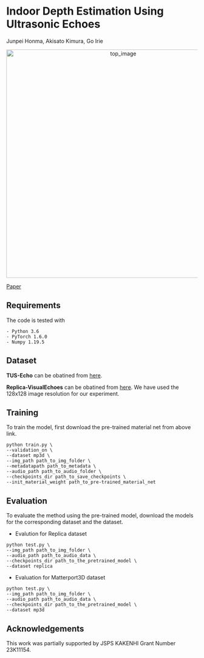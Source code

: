 # Indoor Depth Estimation Using Ultrasonic Echoes

Junpei Honma, Akisato Kimura, Go Irie

<p align="center"><img width="600" alt="top_image" src="https://github.com/user-attachments/files/17956961/task_overview.pdf"></p>


[Paper](https://arxiv.org/pdf/2409.03336)


## Requirements
The code is tested with
``` 
- Python 3.6 
- PyTorch 1.6.0
- Numpy 1.19.5
```

## Dataset

**TUS-Echo** can be obatined from [here](https://github.com/junpeihonma/TUS-Echo). 

**Replica-VisualEchoes** can be obatined from [here](https://github.com/facebookresearch/VisualEchoes). We have used the 128x128 image resolution for our experiment. 


## Training

To train the model, first download the pre-trained material net from above link. 
```
python train.py \
--validation_on \
--dataset mp3d \
--img_path path_to_img_folder \
--metadatapath path_to_metadata \
--audio_path path_to_audio_folder \
--checkpoints_dir path_to_save_checkpoints \
--init_material_weight path_to_pre-trained_material_net
```
## Evaluation 

To evaluate the method using the pre-trained model, download the models for the corresponding dataset and the dataset.
- Evalution for Replica dataset
```
python test.py \
--img_path path_to_img_folder \
--audio_path path_to_audio_data \
--checkpoints_dir path_to_the_pretrained_model \
--dataset replica
```
- Evaluation for Matterport3D dataset
```
python test.py \
--img_path path_to_img_folder \
--audio_path path_to_audio_data \
--checkpoints_dir path_to_the_pretrained_model \
--dataset mp3d
```

## Acknowledgements
This work was partially supported by JSPS KAKENHI Grant Number 23K11154.

